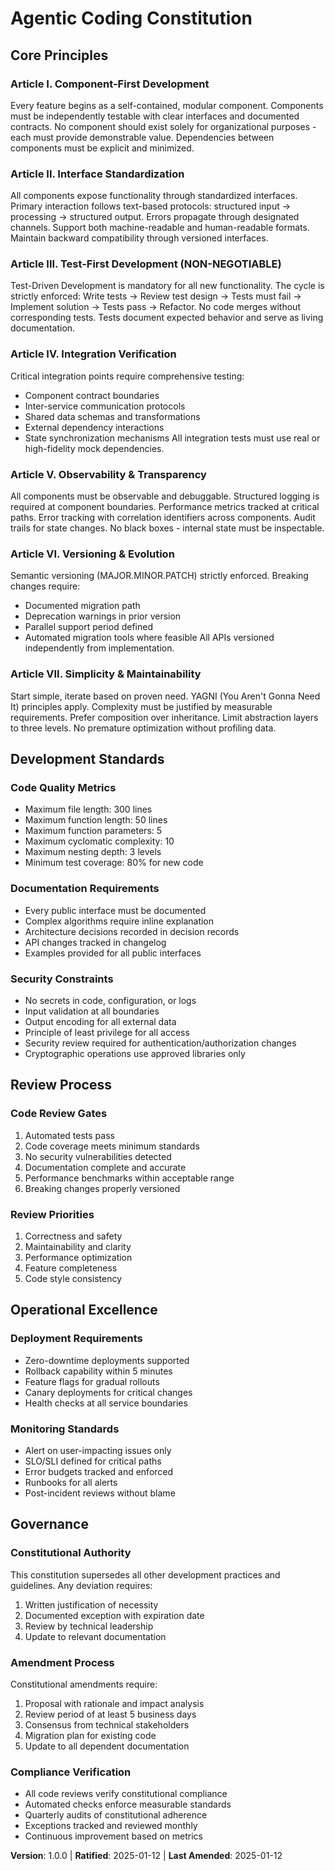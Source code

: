 # Agentic Coding Constitution

## Core Principles

### Article I. Component-First Development
Every feature begins as a self-contained, modular component. Components must be independently testable with clear interfaces and documented contracts. No component should exist solely for organizational purposes - each must provide demonstrable value. Dependencies between components must be explicit and minimized.

### Article II. Interface Standardization
All components expose functionality through standardized interfaces. Primary interaction follows text-based protocols: structured input → processing → structured output. Errors propagate through designated channels. Support both machine-readable and human-readable formats. Maintain backward compatibility through versioned interfaces.

### Article III. Test-First Development (NON-NEGOTIABLE)
Test-Driven Development is mandatory for all new functionality. The cycle is strictly enforced: Write tests → Review test design → Tests must fail → Implement solution → Tests pass → Refactor. No code merges without corresponding tests. Tests document expected behavior and serve as living documentation.

### Article IV. Integration Verification
Critical integration points require comprehensive testing:
- Component contract boundaries
- Inter-service communication protocols
- Shared data schemas and transformations
- External dependency interactions
- State synchronization mechanisms
All integration tests must use real or high-fidelity mock dependencies.

### Article V. Observability & Transparency
All components must be observable and debuggable. Structured logging is required at component boundaries. Performance metrics tracked at critical paths. Error tracking with correlation identifiers across components. Audit trails for state changes. No black boxes - internal state must be inspectable.

### Article VI. Versioning & Evolution
Semantic versioning (MAJOR.MINOR.PATCH) strictly enforced. Breaking changes require:
- Documented migration path
- Deprecation warnings in prior version
- Parallel support period defined
- Automated migration tools where feasible
All APIs versioned independently from implementation.

### Article VII. Simplicity & Maintainability
Start simple, iterate based on proven need. YAGNI (You Aren't Gonna Need It) principles apply. Complexity must be justified by measurable requirements. Prefer composition over inheritance. Limit abstraction layers to three levels. No premature optimization without profiling data.

## Development Standards

### Code Quality Metrics
- Maximum file length: 300 lines
- Maximum function length: 50 lines
- Maximum function parameters: 5
- Maximum cyclomatic complexity: 10
- Maximum nesting depth: 3 levels
- Minimum test coverage: 80% for new code

### Documentation Requirements
- Every public interface must be documented
- Complex algorithms require inline explanation
- Architecture decisions recorded in decision records
- API changes tracked in changelog
- Examples provided for all public interfaces

### Security Constraints
- No secrets in code, configuration, or logs
- Input validation at all boundaries
- Output encoding for all external data
- Principle of least privilege for all access
- Security review required for authentication/authorization changes
- Cryptographic operations use approved libraries only

## Review Process

### Code Review Gates
1. Automated tests pass
2. Code coverage meets minimum standards
3. No security vulnerabilities detected
4. Documentation complete and accurate
5. Performance benchmarks within acceptable range
6. Breaking changes properly versioned

### Review Priorities
1. Correctness and safety
2. Maintainability and clarity
3. Performance optimization
4. Feature completeness
5. Code style consistency

## Operational Excellence

### Deployment Requirements
- Zero-downtime deployments supported
- Rollback capability within 5 minutes
- Feature flags for gradual rollouts
- Canary deployments for critical changes
- Health checks at all service boundaries

### Monitoring Standards
- Alert on user-impacting issues only
- SLO/SLI defined for critical paths
- Error budgets tracked and enforced
- Runbooks for all alerts
- Post-incident reviews without blame

## Governance

### Constitutional Authority
This constitution supersedes all other development practices and guidelines. Any deviation requires:
1. Written justification of necessity
2. Documented exception with expiration date
3. Review by technical leadership
4. Update to relevant documentation

### Amendment Process
Constitutional amendments require:
1. Proposal with rationale and impact analysis
2. Review period of at least 5 business days
3. Consensus from technical stakeholders
4. Migration plan for existing code
5. Update to all dependent documentation

### Compliance Verification
- All code reviews verify constitutional compliance
- Automated checks enforce measurable standards
- Quarterly audits of constitutional adherence
- Exceptions tracked and reviewed monthly
- Continuous improvement based on metrics

**Version**: 1.0.0 | **Ratified**: 2025-01-12 | **Last Amended**: 2025-01-12